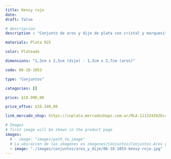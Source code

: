 ```yaml
---
title: Kensy rojo
date: 
draft: false

# descripcion
description : "Conjunto de aros y dije de plata con cristal y marquesita"

materials: Plata 925

color: Plateado

dimensions: "1,3cm x 2,5cm (dije) - 1,3cm x 2,7cm (aros)"

code: 06-18-1053

type: "Conjuntos"

categories: []

price: $18.990,00

price_eftvo: $16.140,00

link_mercado_shop: https://inplata.mercadoshops.com.ar/MLA-1113243926conjuntos-aros-y-dije-kensy-rojo-_JM

# Images
# first image will be shown in the product page
images:
  # - image: "images/path_to_image"
  # La ubicacion de las imagenes es imagenes/Conjuntos/Conjuntos.Aros y Dije/06-18-1053-kensy-rojo
  - image: "./images/conjuntos/aros_y_dije/06-18-1053-kensy-rojo.jpg"
---
```

